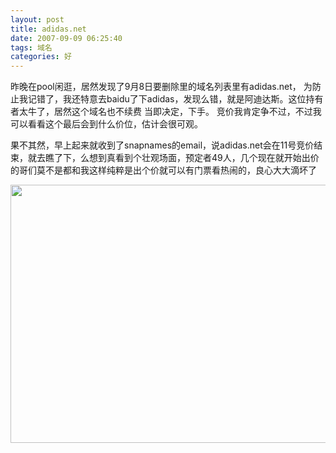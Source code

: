 ```yaml
---
layout: post
title: adidas.net
date: 2007-09-09 06:25:40
tags: 域名
categories: 好
---
```

昨晚在pool闲逛，居然发现了9月8日要删除里的域名列表里有adidas.net， 为防止我记错了，我还特意去baidu了下adidas，发现么错，就是阿迪达斯。这位持有者太牛了，居然这个域名也不续费 当即决定，下手。 竞价我肯定争不过，不过我可以看看这个最后会到什么价位，估计会很可观。

果不其然，早上起来就收到了snapnames的email，说adidas.net会在11号竞价结束，就去瞧了下，么想到真看到个壮观场面，预定者49人，几个现在就开始出价的哥们莫不是都和我这样纯粹是出个价就可以有门票看热闹的，良心大大滴坏了

<a href="http://blog.yeeh.org/wp-content/uploads/2007/09/7.gif"><img src="http://blog.yeeh.org/wp-content/uploads/2007/09/7.gif" alt="" title="7" width="511" height="413" class="alignleft size-full wp-image-1164" /></a>